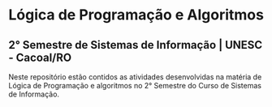 # Lógica de Programação e Algoritmos
## 2° Semestre de Sistemas de Informação | UNESC - Cacoal/RO

Neste repositório estão contidos as atividades desenvolvidas na matéria de Lógica de Programação e algoritmos no 2° Semestre do Curso de Sistemas de Informação.
